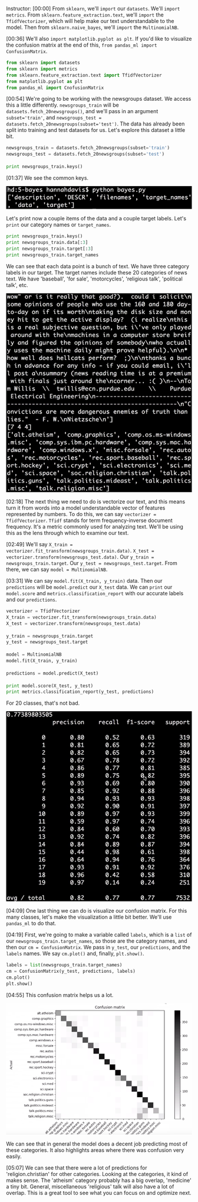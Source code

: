 Instructor: [00:00] From `sklearn`, we'll `import` our `datasets`. We'll `import metrics`. From `sklearn.feature_extraction.text`, we'll `import` the `TfidfVectorizer`, which will help make our text understandable to the model. Then from `sklearn.naive_bayes`, we'll `import` the `MultinomialNB`.

[00:36] We'll also `import matplotlib.pyplot as plt`. If you'd like to visualize the confusion matrix at the end of this, `from pandas_ml import ConfusionMatrix`.

```python
from sklearn import datasets
from sklearn import metrics
from sklearn.feature_extraction.text import TfidfVectorizer
from matplotlib.pyplot as plt
from pandas_ml import CnofusionMatrix
```

[00:54] We're going to be working with the newsgroups dataset. We access this a little differently. `newsgroups_train` will be `datasets.fetch_20newsgroups()`, and we'll pass in an argument `subset='train'`, and `newsgroups_test = datasets.fetch_20newsgroups(subset='test')`. The data has already been split into training and test datasets for us. Let's explore this dataset a little bit.

```python
newsgroups_train = datasets.fetch_20newsgroups(subset='train')
newsgroups_test = datasets.fetch_20newsgroups(subset='test')

print newsgroups_train.keys()
```

[01:37] We see the common keys. 

![Common keys](../images/scikit-learn-implement-a-naive-bayes-classifier-in-python-and-scikit-learn-to-categorize-text-common-keys.png)

Let's print now a couple items of the data and a couple target labels. Let's `print` our category names or `target_names`. 

```python
print newsgroups_train.keys()
print newsgroups_train.data[:3]
print newsgroups_train.target[:3]
print newsgroups_train.target_names
```

We can see that each data point is a bunch of text. We have three category labels in our target. The target names include these 20 categories of news text. We have 'baseball', 'for sale', 'motorcycles', 'religious talk', 'political talk', etc.

![printed text](../images/scikit-learn-implement-a-naive-bayes-classifier-in-python-and-scikit-learn-to-categorize-text-printed-text.png)

[02:18] The next thing we need to do is vectorize our text, and this means turn it from words into a model understandable vector of features represented by numbers. To do this, we can say `vectorizer = TfidfVectorizer`. `Tfidf` stands for term frequency-inverse document frequency. It's a metric commonly used for analyzing text. We'll be using this as the lens through which to examine our text.

[02:49] We'll say `X_train = vectorizer.fit_transform(newsgroups_train.data)`. `X_test = vectorizer.transform(newsgroups_test.data)`. Our `y_train = newsgroups_train.target`. Our `y_test = newsgroups_test.target`. From there, we can say `model = MultinomialNB`.

[03:31] We can say `model.fit(X_train, y_train)` data. Then our `predictions` will be `model.predict` our `X_test` data. We can `print` our `model.score` and `metrics.classification_report` with our accurate labels and our `predictions`. 

```python
vectorizer = TfidfVectorizer
X_train = vectorizer.fit_transform(newsgroups_train.data)
X_test = vectorizer.transform(newsgroups_test.data)

y_train = newsgroups_train.target
y_test = newsgroups_test.target

model = MultinomialNB
model.fit(X_train, y_train)

predictions = model.predict(X_test)

print model.score(X_test, y_test)
print metrics.classification_report(y_test, predictions)
```

For 20 classes, that's not bad.

![20 classes printed](../images/scikit-learn-implement-a-naive-bayes-classifier-in-python-and-scikit-learn-to-categorize-text-20-classes.png)

[04:09] One last thing we can do is visualize our confusion matrix. For this many classes, let's make the visualization a little bit better. We'll use `pandas_ml` to do that.

[04:19] First, we're going to make a variable called `labels`, which is a `list` of our `newsgroups_train.target_names`, so those are the category names, and then our `cm = ConfusionMatrix`. We pass in `y_test`, our `predictions`, and the `labels` names. We say `cm.plot()` and, finally, `plt.show()`.

```python
labels = list(newsgroups_train.target_names)
cm = ConfusionMatrix(y_test, predictions, labels)
cm.plot()
plt.show()
```

[04:55] This confusion matrix helps us a lot. 

![panda confusion matrix](../images/scikit-learn-implement-a-naive-bayes-classifier-in-python-and-scikit-learn-to-categorize-text-panda-confusion-matrix.png)

We can see that in general the model does a decent job predicting most of these categories. It also highlights areas where there was confusion very easily.

[05:07] We can see that there were a lot of predictions for 'religion.christian' for other categories. Looking at the categories, it kind of makes sense. The 'atheism' category probably has a big overlap, 'medicine' a tiny bit. General, miscellaneous 'religious' talk will also have a lot of overlap. This is a great tool to see what you can focus on and optimize next.